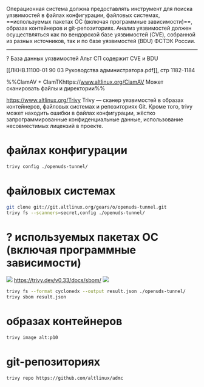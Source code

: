 Операционная система должна предоставлять инструмент для поиска уязвимостей в файлах конфигурации, файловых системах, ==используемых пакетах ОС (включая программные зависимости)==, образах контейнеров и git-репозиториях. Анализ уязвимостей должен осуществляться как по вендорской базе уязвимостей (CVE), собранной из разных источников, так и по базе уязвимостей (BDU) ФСТЭК России.

___

? База данных уязвимостей Альт СП содержит CVE и BDU

[[ЛКНВ.11100-01 90 03 Руководства администратора.pdf]], стр 1182-1184

%%ClamAV + ClamTKhttps://www.altlinux.org/ClamAV
Может сканировать файлы и директории%%

https://www.altlinux.org/Trivy
Trivy — сканер уязвимостей в образах контейнеров, файловых системах и репозиториях Git. Кроме того, trivy может находить ошибки в файлах конфигурации, жёстко запрограммированные конфиденциальные данные, использование несовместимых лицензий в проекте.

# файлах конфигурации

```bash
trivy config ./openuds-tunnel/
```
# файловых системах

```bash
git clone git://git.altlinux.org/gears/o/openuds-tunnel.git
trivy fs --scanners=secret,config ./openuds-tunnel/
```
# ? используемых пакетах ОС (включая программные зависимости) 

![](/public/img/trivysbom.png)
https://trivy.dev/v0.33/docs/sbom/
![](/public/img/scannn.png)

```bash
trivy fs --format cyclonedx --output result.json ./openuds-tunnel/
trivy sbom result.json
```
# образах контейнеров 

```bash
trivy image alt:p10
```
# git-репозиториях

```bash
trivy repo https://github.com/altlinux/admc
```